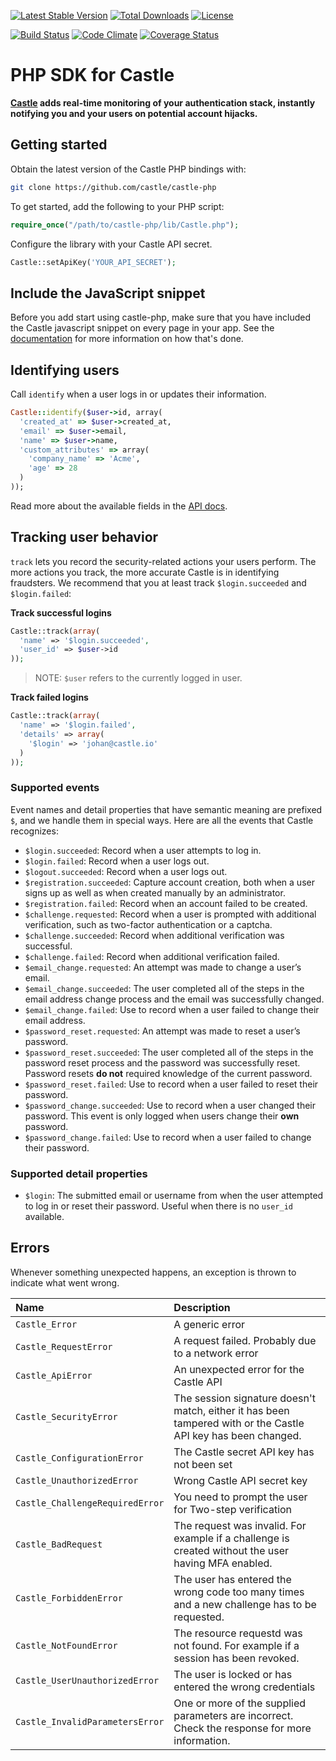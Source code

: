 [![Latest Stable Version](https://poser.pugx.org/castle/castle-php/v/stable.svg)](https://packagist.org/packages/castle/castle-php) [![Total Downloads](https://poser.pugx.org/castle/castle-php/downloads.svg)](https://packagist.org/packages/castle/castle-php) [![License](https://poser.pugx.org/castle/castle-php/license.svg)](https://packagist.org/packages/castle/castle-php)

[![Build Status](https://travis-ci.org/castle/castle-php.png)](https://travis-ci.org/castle/castle-php)
[![Code Climate](https://codeclimate.com/github/castle/castle-php.png)](https://codeclimate.com/github/castle/castle-php)
[![Coverage Status](https://coveralls.io/repos/castle/castle-php/badge.png?branch=master)](https://coveralls.io/r/castle/castle-php?branch=master)

# PHP SDK for Castle

**[Castle](https://castle.io) adds real-time monitoring of your authentication stack, instantly notifying you and your users on potential account hijacks.**

## Getting started

Obtain the latest version of the Castle PHP bindings with:

```bash
git clone https://github.com/castle/castle-php
```

To get started, add the following to your PHP script:

```php
require_once("/path/to/castle-php/lib/Castle.php");
```

Configure the library with your Castle API secret.

```php
Castle::setApiKey('YOUR_API_SECRET');
```

## Include the JavaScript snippet

Before you add start using castle-php, make sure that you have included the Castle javascript snippet on every page in your app. See the [documentation](https://castle.io/docs/php/getting_started) for more information on how that's done.

## Identifying users

Call `identify` when a user logs in or updates their information.

```ruby
Castle::identify($user->id, array(
  'created_at' => $user->created_at,
  'email' => $user->email,
  'name' => $user->name,
  'custom_attributes' => array(
    'company_name' => 'Acme',
    'age' => 28
  )
));
```

Read more about the available fields in the [API docs](https://api.castle.io/docs#users).


## Tracking user behavior

`track` lets you record the security-related actions your users perform. The more actions you track, the more accurate Castle is in identifying fraudsters. We recommend that you at least track `$login.succeeded` and `$login.failed`:

**Track successful logins**
```php
Castle::track(array(
  'name' => '$login.succeeded',
  'user_id' => $user->id
));
```
> NOTE: `$user` refers to the currently logged in user.

**Track failed logins**
```php
Castle::track(array(
  'name' => '$login.failed',
  'details' => array(
    '$login' => 'johan@castle.io'
  )
));
```


### Supported events

Event names and detail properties that have semantic meaning are prefixed `$`, and we handle them in special ways. Here are all the events that Castle recognizes:

- `$login.succeeded`: Record when a user attempts to log in.
- `$login.failed`: Record when a user logs out.
- `$logout.succeeded`:  Record when a user logs out.
- `$registration.succeeded`: Capture account creation, both when a user signs up as well as when created manually by an administrator.
- `$registration.failed`: Record when an account failed to be created.
- `$challenge.requested`: Record when a user is prompted with additional verification, such as two-factor authentication or a captcha.
- `$challenge.succeeded`: Record when additional verification was successful.
- `$challenge.failed`: Record when additional verification failed.
- `$email_change.requested`: An attempt was made to change a user’s email.
- `$email_change.succeeded`: The user completed all of the steps in the email address change process and the email was successfully changed.
- `$email_change.failed`: Use to record when a user failed to change their email address.
- `$password_reset.requested`: An attempt was made to reset a user’s password.
- `$password_reset.succeeded`: The user completed all of the steps in the password reset process and the password was successfully reset. Password resets **do not** required knowledge of the current password.
- `$password_reset.failed`: Use to record when a user failed to reset their password.
- `$password_change.succeeded`: Use to record when a user changed their password. This event is only logged when users change their **own** password.
- `$password_change.failed`:  Use to record when a user failed to change their password.

### Supported detail properties

- `$login`: The submitted email or username from when the user attempted to log in or reset their password. Useful when there is no `user_id` available.

## Errors
Whenever something unexpected happens, an exception is thrown to indicate what went wrong.

| Name                             | Description     |
|:---------------------------------|:----------------|
| `Castle_Error`                  | A generic error |
| `Castle_RequestError`           | A request failed. Probably due to a network error |
| `Castle_ApiError`               | An unexpected error for the Castle API |
| `Castle_SecurityError`          | The session signature doesn't match, either it has been tampered with or the Castle API key has been changed. |
| `Castle_ConfigurationError`     | The Castle secret API key has not been set |
| `Castle_UnauthorizedError`      | Wrong Castle API secret key |
| `Castle_ChallengeRequiredError` | You need to prompt the user for Two-step verification |
| `Castle_BadRequest`             | The request was invalid. For example if a challenge is created without the user having MFA enabled. |
| `Castle_ForbiddenError`         | The user has entered the wrong code too many times and a new challenge has to be requested. |
| `Castle_NotFoundError`          | The resource requestd was not found. For example if a session has been revoked. |
| `Castle_UserUnauthorizedError`  | The user is locked or has entered the wrong credentials |
| `Castle_InvalidParametersError` | One or more of the supplied parameters are incorrect. Check the response for more information. |




